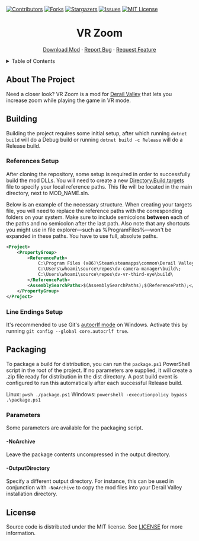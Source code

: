 [![Contributors][contributors-shield]][contributors-url]
[![Forks][forks-shield]][forks-url]
[![Stargazers][stars-shield]][stars-url]
[![Issues][issues-shield]][issues-url]
[![MIT License][license-shield]][license-url]




<!-- PROJECT TITLE -->
<div align="center">
	<h1>VR Zoom</h1>
	<p>
		<a href="https://www.nexusmods.com/derailvalley/mods/155">Download Mod</a>
		·
		<a href="https://github.com/fauxnik/dv-vr-zoom/issues">Report Bug</a>
		·
		<a href="https://github.com/fauxnik/dv-vr-zoom/issues">Request Feature</a>
	</p>
</div>




<!-- TABLE OF CONTENTS -->
<details>
	<summary>Table of Contents</summary>
	<ol>
		<li><a href="#about-the-project">About The Project</a></li>
		<li><a href="#building">Building</a></li>
		<li><a href="#packaging">Packaging</a></li>
		<li><a href="#license">License</a></li>
	</ol>
</details>




<!-- ABOUT THE PROJECT -->

## About The Project

Need a closer look? VR Zoom is a mod for [Derail Valley][dv-url] that lets you increase zoom while playing the game in VR mode.




<!-- BUILDING -->

## Building

Building the project requires some initial setup, after which running `dotnet build` will do a Debug build or running `dotnet build -c Release` will do a Release build.

### References Setup

After cloning the repository, some setup is required in order to successfully build the mod DLLs. You will need to create a new [Directory.Build.targets][references-url] file to specify your local reference paths. This file will be located in the main directory, next to MOD_NAME.sln.

Below is an example of the necessary structure. When creating your targets file, you will need to replace the reference paths with the corresponding folders on your system. Make sure to include semicolons **between** each of the paths and no semicolon after the last path. Also note that any shortcuts you might use in file explorer—such as %ProgramFiles%—won't be expanded in these paths. You have to use full, absolute paths.
```xml
<Project>
	<PropertyGroup>
		<ReferencePath>
			C:\Program Files (x86)\Steam\steamapps\common\Derail Valley\DerailValley_Data\Managed\;
			C:\Users\whoami\source\repos\dv-camera-manager\build\;
			C:\Users\whoami\source\repos\dv-vr-third-eye\build\
		</ReferencePath>
		<AssemblySearchPaths>$(AssemblySearchPaths);$(ReferencePath);</AssemblySearchPaths>
	</PropertyGroup>
</Project>
```

### Line Endings Setup

It's recommended to use Git's [autocrlf mode][autocrlf-url] on Windows. Activate this by running `git config --global core.autocrlf true`.




<!-- PACKAGING -->

## Packaging

To package a build for distribution, you can run the `package.ps1` PowerShell script in the root of the project. If no parameters are supplied, it will create a .zip file ready for distribution in the dist directory. A post build event is configured to run this automatically after each successful Release build.

Linux: `pwsh ./package.ps1`
Windows: `powershell -executionpolicy bypass .\package.ps1`


### Parameters

Some parameters are available for the packaging script.

#### -NoArchive

Leave the package contents uncompressed in the output directory.

#### -OutputDirectory

Specify a different output directory.
For instance, this can be used in conjunction with `-NoArchive` to copy the mod files into your Derail Valley installation directory.




<!-- LICENSE -->

## License

Source code is distributed under the MIT license.
See [LICENSE][license-url] for more information.




<!-- MARKDOWN LINKS & IMAGES -->
<!-- https://www.markdownguide.org/basic-syntax/#reference-style-links -->

[contributors-shield]: https://img.shields.io/github/contributors/fauxnik/dv-vr-zoom.svg?style=for-the-badge
[contributors-url]: https://github.com/fauxnik/dv-vr-zoom/graphs/contributors
[forks-shield]: https://img.shields.io/github/forks/fauxnik/dv-vr-zoom.svg?style=for-the-badge
[forks-url]: https://github.com/fauxnik/dv-vr-zoom/network/members
[stars-shield]: https://img.shields.io/github/stars/fauxnik/dv-vr-zoom.svg?style=for-the-badge
[stars-url]: https://github.com/fauxnik/dv-vr-zoom/stargazers
[issues-shield]: https://img.shields.io/github/issues/fauxnik/dv-vr-zoom.svg?style=for-the-badge
[issues-url]: https://github.com/fauxnik/dv-vr-zoom/issues
[license-shield]: https://img.shields.io/github/license/fauxnik/dv-vr-zoom.svg?style=for-the-badge
[license-url]: https://github.com/fauxnik/dv-vr-zoom/blob/master/LICENSE
[dv-url]: http://www.derailvalley.com/
[references-url]: https://learn.microsoft.com/en-us/visualstudio/msbuild/customize-your-build?view=vs-2022
[autocrlf-url]: https://www.git-scm.com/book/en/v2/Customizing-Git-Git-Configuration#_formatting_and_whitespace
